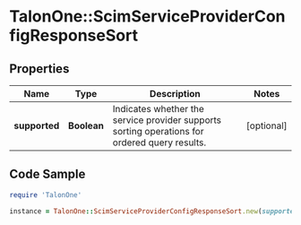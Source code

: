 # TalonOne::ScimServiceProviderConfigResponseSort

## Properties

Name | Type | Description | Notes
------------ | ------------- | ------------- | -------------
**supported** | **Boolean** | Indicates whether the service provider supports sorting operations for ordered query results. | [optional] 

## Code Sample

```ruby
require 'TalonOne'

instance = TalonOne::ScimServiceProviderConfigResponseSort.new(supported: null)
```


